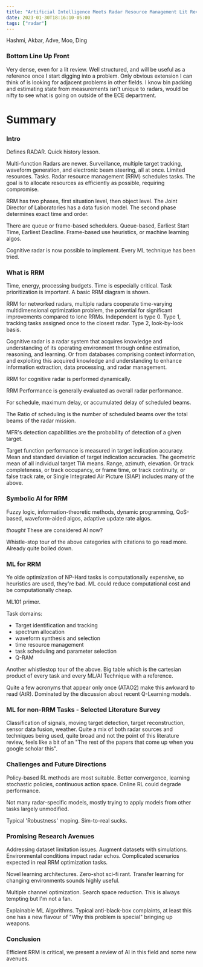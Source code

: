 ```yaml
---
title: "Artificial Intelligence Meets Radar Resource Management Lit Review"
date: 2023-01-30T18:16:10-05:00
tags: ["radar"]
---
```


Hashmi, Akbar, Adve, Moo, Ding

### Bottom Line Up Front 

Very dense, even for a lit review. Well structured, and will be useful as a reference once I start digging into a problem. Only obvious extension I can think of is looking for adjacent problems in other fields. I know bin packing and estimating state from measurements isn't unique to radars, would be nifty to see what is going on outside of the ECE department. 

# Summary


### Intro

Defines RADAR. Quick history lesson.

Multi-function Radars are newer. Surveillance, multiple target tracking, waveform generation, and electronic beam steering, all at once. Limited resources. Tasks. Radar resource management (RRM) schedules tasks. The goal is to allocate resources as efficiently as possible, requiring compromise. 

RRM has two phases, first situation level, then object level. The Joint Director of Laboratories has a data fusion model. The second phase determines exact time and order.

There are queue or frame-based schedulers. Queue-based, Earliest Start Time, Earliest Deadline. Frame-based use heuristics, or machine learning algos. 

Cognitive radar is now possible to implement. Every ML technique has been tried. 

### What is RRM 

Time, energy, processing budgets. Time is especially critical. Task prioritization is important. A basic RRM diagram is shown.

RRM for networked radars, multiple radars cooperate time-varying multidimensional optimization problem, the potential for significant improvements compared to lone RRMs. Independent is type 0. Type 1, tracking tasks assigned once to the closest radar. Type 2, look-by-look basis. 

Cognitive radar is a radar system that acquires knowledge and understanding of its operating environment through online estimation, reasoning, and learning. Or from databases comprising context information, and exploiting this acquired knowledge and understanding to enhance information extraction, data processing, and radar management. 

RRM for cognitive radar is performed dynamically. 

RRM Performance is generally evaluated as overall radar performance. 

For schedule, maximum delay, or accumulated delay of scheduled beams. 

The Ratio of scheduling is the number of scheduled beams over the total beams of the radar mission.

MFR's detection capabilities are the probability of detection of a given target. 

Target function performance is measured in target indication accuracy. Mean and standard deviation of target indication accuracies. The geometric mean of all individual target TIA means. Range, azimuth, elevation. Or track completeness, or track occupancy, or frame time, or track continuity, or false track rate, or Single Integrated Air Picture (SIAP) includes many of the above.

### Symbolic AI for RRM 

Fuzzy logic, information-theoretic methods, dynamic programming, QoS-based, waveform-aided algos, adaptive update rate algos.

*thought* These are considered AI now?

Whistle-stop tour of the above categories with citations to go read more. Already quite boiled down. 

### ML for RRM

Ye olde optimization of NP-Hard tasks is computationally expensive, so heuristics are used, they're bad. ML could reduce computational cost and be computationally cheap.

ML101 primer.

Task domains: 
- Target identification and tracking
- spectrum allocation
- waveform synthesis and selection
- time resource management 
- task scheduling and parameter selection
- Q-RAM

Another whistlestop tour of the above. Big table which is the cartesian product of every task and every ML/AI Technique with a reference.

Quite a few acronyms that appear only once (ATAO2) make this awkward to read (AtR). Dominated by the discussion about recent Q-Learning models.

### ML for non-RRM Tasks - Selected Literature Survey 

Classification of signals, moving target detection, target reconstruction, sensor data fusion, weather. Quite a mix of both radar sources and techniques being used, quite broad and not the point of this literature review, feels like a bit of an "The rest of the papers that come up when you google scholar this". 

### Challenges and Future Directions

Policy-based RL methods are most suitable. Better convergence, learning stochastic policies, continuous action space. Online RL could degrade performance.

Not many radar-specific models, mostly trying to apply models from other tasks largely unmodified.

Typical 'Robustness' moping. Sim-to-real sucks. 

### Promising Research Avenues 

Addressing dataset limitation issues. Augment datasets with simulations. Environmental conditions impact radar echos. Complicated scenarios expected in real RRM optimization tasks. 

Novel learning architectures. Zero-shot sci-fi rant. Transfer learning for changing environments sounds highly useful. 

Multiple channel optimization. Search space reduction. This is always tempting but I'm not a fan. 

Explainable ML Algorithms. Typical anti-black-box complaints, at least this one has a new flavour of "Why this problem is special" bringing up weapons. 

### Conclusion

Efficient RRM is critical, we present a review of AI in this field and some new avenues. 

